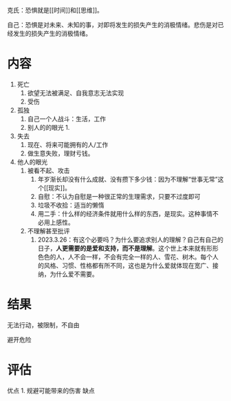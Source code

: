 克氏：恐惧就是[[时间]]和[[思维]]。

自己：恐惧是对未来、未知的事，对即将发生的损失产生的消极情绪。悲伤是对已经发生的损失产生的消极情绪。
# 内容
1. 死亡
	1. 欲望无法被满足、自我意志无法实现
	2. 受伤
2. 孤独
	1. 自己一个人战斗：生活，工作
	2. 别人的的眼光
		1. 
3. 失去
	1. 现在、将来可能拥有的人/工作
	2. 做生意失败，理财亏钱。
4. 他人的眼光
	1. 被看不起、攻击
		1. 年岁渐长却没有什么成就、没有攒下多少钱：因为不理解“世事无常”这个[[现实]]。
		2. 自慰：不认为自慰是一种很正常的生理需求，只要不过度即可
		3. 垃圾不收拾：适当的懒惰
		4. 用二手：什么样的经济条件就用什么样的东西，是现实。这种事情不必用上感性。
	2. 不理解甚至批评
		1. 2023.3.26：有这个必要吗？为什么要追求别人的理解？自己有自己的日子，**人更需要的是爱和支持，而不是理解**。这个世上本来就有形形色色的人，人不会一样，不会有完全一样的人、雪花、树木。每个人的风格、习惯、性格都有所不同，这也是为什么爱就体现在宽广、接纳，为什么爱不需要。
# 结果
无法行动，被限制，不自由

避开危险
# 评估
优点
	1. 规避可能带来的伤害
缺点
	